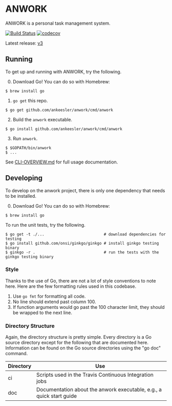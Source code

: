 # ANWORK

ANWORK is a personal task management system.

[![Build Status](https://travis-ci.org/ankeesler/anwork.svg?branch=master)](https://travis-ci.org/ankeesler/anwork)
[![codecov](https://codecov.io/gh/ankeesler/anwork/branch/master/graph/badge.svg)](https://codecov.io/gh/ankeesler/anwork)

Latest release: [v3](https://github.com/ankeesler/anwork/releases/tag/v3)

## Running

To get up and running with ANWORK, try the following.

0. Download Go! You can do so with Homebrew:
```
$ brew install go
```
1. `go get` this repo.
```
$ go get github.com/ankeesler/anwork/cmd/anwork
```
2. Build the `anwork` executable.
```
$ go install github.com/ankeesler/anwork/cmd/anwork
```
3. Run `anwork`.
```
$ $GOPATH/bin/anwork
$ ...
```

See [CLI-OVERVIEW.md](doc/CLI-OVERVIEW.md) for full usage documentation.

## Developing

To develop on the anwork project, there is only one dependency that needs to be installed.

0. Download Go! You can do so with Homebrew:
```
$ brew install go
```

To run the unit tests, try the following.
```
$ go get -t ./...                          # download dependencies for testing
$ go install github.com/onsi/ginkgo/ginkgo # install ginkgo testing binary
$ ginkgo -r .                              # run the tests with the ginkgo testing binary
```

### Style

Thanks to the use of Go, there are not a lot of style conventions to note here. Here are the few
formatting rules used in this codebase.
1. Use `go fmt` for formatting all code.
2. No line should extend past column 100.
3. If function arguments would go past the 100 character limit, they should be wrapped to the next
   line.

### Directory Structure

Again, the directory structure is pretty simple. Every directory is a Go source directory except for
the following that are documented here. Information can be found on the Go source directories using
the "go doc" command.

| Directory | Use |
| --- | --- |
| ci | Scripts used in the Travis Continuous Integration jobs |
| doc | Documentation about the anwork executable, e.g., a quick start guide |
